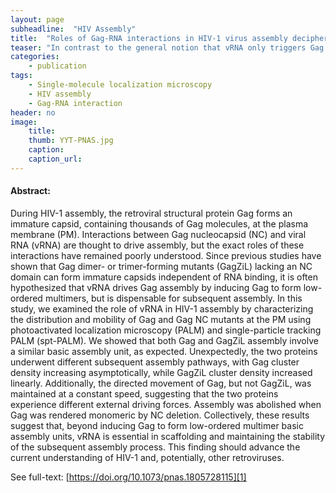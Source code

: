 ```yaml
---
layout: page
subheadline:  "HIV Assembly"
title:  "Roles of Gag-RNA interactions in HIV-1 virus assembly deciphered by single-molecule localization microscopy"
teaser: "In contrast to the general notion that vRNA only triggers Gag assembly and is dispensable for subsequent assembly, we found that vRNA is indispensable throughout assembly, scaffolding the formation of assembly intermediates and maintaining their architectures via balancing of external forces acting on the assembly environment. "
categories:
    - publication
tags:
    - Single-molecule localization microscopy
    - HIV assembly
    - Gag-RNA interaction
header: no
image:
    title: 
    thumb: YYT-PNAS.jpg
    caption: 
    caption_url: 
---
```



#### Abstract:

During HIV-1 assembly, the retroviral structural protein Gag forms an immature capsid, containing thousands of Gag molecules, at the plasma membrane (PM). Interactions between Gag nucleocapsid (NC) and viral RNA (vRNA) are thought to drive assembly, but the exact roles of these interactions have remained poorly understood. Since previous studies have shown that Gag dimer- or trimer-forming mutants (GagZiL) lacking an NC domain can form immature capsids independent of RNA binding, it is often hypothesized that vRNA drives Gag assembly by inducing Gag to form low-ordered multimers, but is dispensable for subsequent assembly. In this study, we examined the role of vRNA in HIV-1 assembly by characterizing the distribution and mobility of Gag and Gag NC mutants at the PM using photoactivated localization microscopy (PALM) and single-particle tracking PALM (spt-PALM). We showed that both Gag and GagZiL assembly involve a similar basic assembly unit, as expected. Unexpectedly, the two proteins underwent different subsequent assembly pathways, with Gag cluster density increasing asymptotically, while GagZiL cluster density increased linearly. Additionally, the directed movement of Gag, but not GagZiL, was maintained at a constant speed, suggesting that the two proteins experience different external driving forces. Assembly was abolished when Gag was rendered monomeric by NC deletion. Collectively, these results suggest that, beyond inducing Gag to form low-ordered multimer basic assembly units, vRNA is essential in scaffolding and maintaining the stability of the subsequent assembly process. This finding should advance the current understanding of HIV-1 and, potentially, other retroviruses.

See full-text: [https://doi.org/10.1073/pnas.1805728115][1]

<img src="{{ site.urlimg }}YYT-PNAS.jpg" alt="">

 [1]: https://doi.org/10.1073/pnas.1805728115